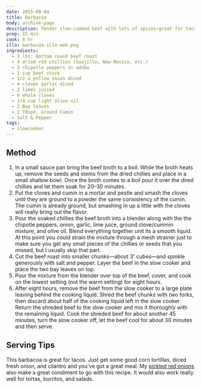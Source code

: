 ```yaml
---
date: 2015-08-04
title: Barbacoa
body: archive-page
description: Tender slow-cooked beef with lots of spices—great for tacos, tortas, or burritos.	
prep: 15 min
cook: 8 hr
illo: barbacoa-illo-web.png
ingredients:
  - 3 lbs. Bottom round beef roast
  - 4 dried red chillies (Guajillo, New Mexico, etc.)
  - 3 chipotle peppers in adobo
  - 1 cup beef stock
  - 1/2 a yellow onion diced
  - 4 cloves garlic diced
  - 2 limes juiced
  - 6 whole cloves
  - 1/4 cup light olive oil
  - 2 Bay leaves
  - 1 TBspn. Ground Cumin
  - Salt & Pepper
tags:
  - slowcooker
---
```

## Method
1. In a small sauce pan bring the beef broth to a boil. While the broth heats up, remove the seeds and stems from the dried chillies and place in a small shallow bowl. Once the broth comes to a boil pour it over the dired chillies and let them soak for 20–30 minutes.
2. Put the cloves and cumin in a mortar and pestle and smash the cloves until they are ground to a powder the same consistency of the cumin. The cumin is already ground, but smashing in up a little with the cloves will really bring out the flavor.
3. Pour the soaked chillies the beef broth into a blender along with the the chipotle peppers, onion, garlic, lime juice, ground clove/cummin mixture, and olive oil. Blend everything together unit its a smooth liquid. At this point you could strain the mixture through a mesh strainer just to make sure you get any small pieces of the chillies or seeds that you missed, but I usually skip that part.
4. Cut the beef roast into smaller chunks—about 3' cubes—and spinkle generously with salt and pepper. Layer the beef in the slow cooker and place the two bay leaves on top.
5. Pour the mixture from the blender over top of the beef, cover, and cook on the lowest setting (not the warm setting) for eight hours.
6. After eight hours, remove the beef from the slow cooker to a large plate leaving behind the cooking liquid. Shred the beef chunks with two forks, then discard about half of the cooking liquid left in the slow cooker. Return the shreded beef to the slow cooker and mix it thoroughly with the remaining liquid. Cook the shreded beef for about another 45 minutes, turn the slow cooker off, let the beef cool for about 30 minutes and then serve.

## Serving Tips
This barbacoa is great for tacos. Just get some good corn tortillas, diced fresh onion, and cilantro and you've got a great meal. My [pickled red onions](/recipes/pickled-red-onions) also make a great condiment to go with this recipe. It would also work really well for tortas, burritos, and salads.